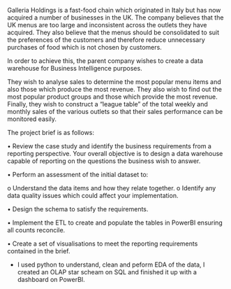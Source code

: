Galleria Holdings is a fast-food chain which originated in Italy but has now acquired a number of businesses in the UK. The company believes that the UK menus are too large and inconsistent across the outlets they have acquired. They also believe that the menus should be consolidated to suit the preferences of the customers and therefore reduce unnecessary purchases of food which is not chosen by customers. 

In order to achieve this, the parent company wishes to create a data warehouse for Business Intelligence purposes.

They wish to analyse sales to determine the most popular menu items and also those which produce the most revenue. They also wish to find out the most popular product groups and those which provide the most revenue. Finally, they wish to construct a “league table” of the total weekly and monthly sales of the various outlets so that their sales performance can be monitored easily.

The project brief is as follows:

•	Review the case study and identify the business requirements from a reporting perspective. Your overall objective is to design a data warehouse capable of reporting on the questions the business wish to answer.

•	Perform an assessment of the initial dataset to:

o           Understand the data items and how they relate together.
o	          Identify any data quality issues which could affect your implementation.

•	Design the schema to satisfy the requirements.

•	Implement the ETL to create and populate the tables in PowerBI ensuring all counts reconcile.

•	Create a set of visualisations to meet the reporting requirements contained in the brief.


- I used python to understand, clean and peform EDA of the data, I created an OLAP star scheam on SQL and finished it up with a dashboard on PowerBI.
